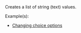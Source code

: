 Creates a list of string (text) values.

Example(s):



* [Changing choice options](https://creator.trimble.com/graph?assetURI=whp:c7dc99f1-334b-47ae-9622-fb38812db203&version=latest)